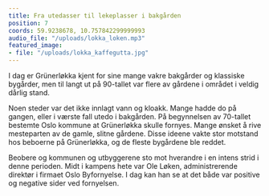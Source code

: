 ```yaml
---
title: Fra utedasser til lekeplasser i bakgården
position: 7
coords: 59.9238678, 10.757842299999993
audio_file: "/uploads/lokka_loken.mp3"
featured_image:
- file: "/uploads/lokka_kaffegutta.jpg"
---
```


I dag er Grünerløkka kjent for sine mange vakre bakgårder og klassiske bygårder, men til langt ut på 90-tallet var flere av gårdene i området i veldig dårlig stand.

Noen steder var det ikke innlagt vann og kloakk. Mange hadde do på gangen, eller i værste fall utedo i bakgården. På begynnelsen av 70-tallet bestemte Oslo kommune at Grünerløkka skulle fornyes. Mange ønsket å rive mesteparten av de gamle, slitne gårdene. Disse ideene vakte stor motstand hos beboerne på Grünerløkka, og de fleste bygårdene ble reddet.

Beobere og kommunen og utbyggerene sto mot hverandre i en intens strid i denne perioden. Midt i kampens hete var Ole Løken, administrerende direktør i firmaet Oslo Byfornyelse. I dag kan han se at det både var positive og negative sider ved fornyelsen.